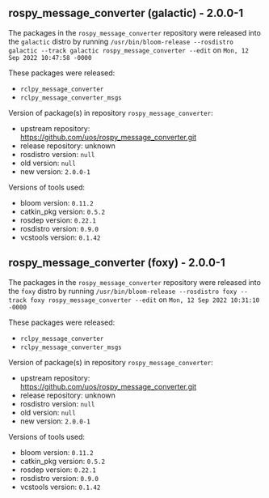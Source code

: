 ## rospy_message_converter (galactic) - 2.0.0-1

The packages in the `rospy_message_converter` repository were released into the `galactic` distro by running `/usr/bin/bloom-release --rosdistro galactic --track galactic rospy_message_converter --edit` on `Mon, 12 Sep 2022 10:47:58 -0000`

These packages were released:
- `rclpy_message_converter`
- `rclpy_message_converter_msgs`

Version of package(s) in repository `rospy_message_converter`:

- upstream repository: https://github.com/uos/rospy_message_converter.git
- release repository: unknown
- rosdistro version: `null`
- old version: `null`
- new version: `2.0.0-1`

Versions of tools used:

- bloom version: `0.11.2`
- catkin_pkg version: `0.5.2`
- rosdep version: `0.22.1`
- rosdistro version: `0.9.0`
- vcstools version: `0.1.42`


## rospy_message_converter (foxy) - 2.0.0-1

The packages in the `rospy_message_converter` repository were released into the `foxy` distro by running `/usr/bin/bloom-release --rosdistro foxy --track foxy rospy_message_converter --edit` on `Mon, 12 Sep 2022 10:31:10 -0000`

These packages were released:
- `rclpy_message_converter`
- `rclpy_message_converter_msgs`

Version of package(s) in repository `rospy_message_converter`:

- upstream repository: https://github.com/uos/rospy_message_converter.git
- release repository: unknown
- rosdistro version: `null`
- old version: `null`
- new version: `2.0.0-1`

Versions of tools used:

- bloom version: `0.11.2`
- catkin_pkg version: `0.5.2`
- rosdep version: `0.22.1`
- rosdistro version: `0.9.0`
- vcstools version: `0.1.42`


